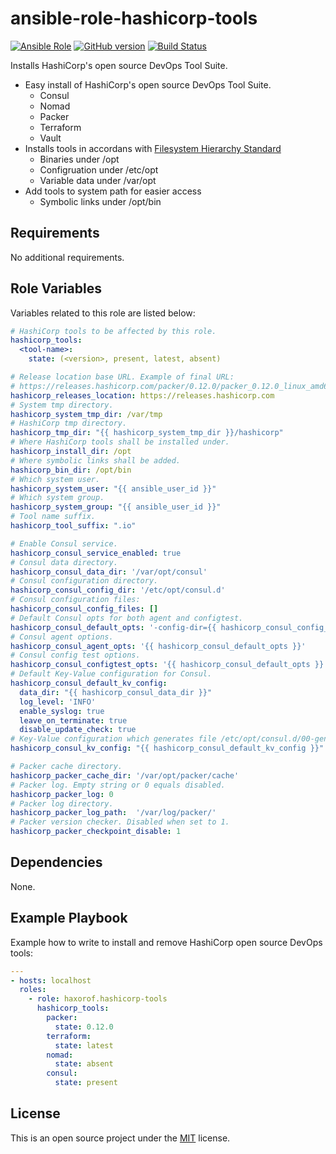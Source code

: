 # ansible-role-hashicorp-tools

[![Ansible Role](https://img.shields.io/ansible/role/14410.svg)](https://galaxy.ansible.com/haxorof/hashicorp-tools/)
[![GitHub version](https://badge.fury.io/gh/haxorof%2Fansible-role-hashicorp-tools.svg)](https://badge.fury.io/gh/haxorof%2Fansible-role-hashicorp-tools)
[![Build Status](https://travis-ci.org/haxorof/ansible-role-hashicorp-tools.svg?branch=master)](https://travis-ci.org/haxorof/ansible-role-hashicorp-tools)

Installs HashiCorp's open source DevOps Tool Suite.

* Easy install of HashiCorp's open source DevOps Tool Suite.
  * Consul
  * Nomad
  * Packer
  * Terraform
  * Vault
* Installs tools in accordans with [Filesystem Hierarchy Standard](http://www.pathname.com/fhs/)
  * Binaries under /opt
  * Configruation under /etc/opt
  * Variable data under /var/opt
* Add tools to system path for easier access
  * Symbolic links under /opt/bin

## Requirements

No additional requirements.

## Role Variables

Variables related to this role are listed below:

```yaml
# HashiCorp tools to be affected by this role.
hashicorp_tools:
  <tool-name>:
    state: (<version>, present, latest, absent)

# Release location base URL. Example of final URL:
# https://releases.hashicorp.com/packer/0.12.0/packer_0.12.0_linux_amd64.zip
hashicorp_releases_location: https://releases.hashicorp.com
# System tmp directory.
hashicorp_system_tmp_dir: /var/tmp
# HashiCorp tmp directory.
hashicorp_tmp_dir: "{{ hashicorp_system_tmp_dir }}/hashicorp"
# Where HashiCorp tools shall be installed under.
hashicorp_install_dir: /opt
# Where symbolic links shall be added.
hashicorp_bin_dir: /opt/bin
# Which system user.
hashicorp_system_user: "{{ ansible_user_id }}"
# Which system group.
hashicorp_system_group: "{{ ansible_user_id }}"
# Tool name suffix.
hashicorp_tool_suffix: ".io"

# Enable Consul service.
hashicorp_consul_service_enabled: true
# Consul data directory.
hashicorp_consul_data_dir: '/var/opt/consul'
# Consul configuration directory.
hashicorp_consul_config_dir: '/etc/opt/consul.d'
# Consul configuration files:
hashicorp_consul_config_files: []
# Default Consul opts for both agent and configtest.
hashicorp_consul_default_opts: '-config-dir={{ hashicorp_consul_config_dir }}'
# Consul agent options.
hashicorp_consul_agent_opts: '{{ hashicorp_consul_default_opts }}'
# Consul config test options.
hashicorp_consul_configtest_opts: '{{ hashicorp_consul_default_opts }}'
# Default Key-Value configuration for Consul.
hashicorp_consul_default_kv_config:
  data_dir: "{{ hashicorp_consul_data_dir }}"
  log_level: 'INFO'
  enable_syslog: true
  leave_on_terminate: true
  disable_update_check: true
# Key-Value configuration which generates file /etc/opt/consul.d/00-generated.json
hashicorp_consul_kv_config: "{{ hashicorp_consul_default_kv_config }}"

# Packer cache directory.
hashicorp_packer_cache_dir: '/var/opt/packer/cache'
# Packer log. Empty string or 0 equals disabled.
hashicorp_packer_log: 0
# Packer log directory.
hashicorp_packer_log_path:  '/var/log/packer/'
# Packer version checker. Disabled when set to 1.
hashicorp_packer_checkpoint_disable: 1
```

## Dependencies

None.

## Example Playbook

Example how to write to install and remove HashiCorp open source DevOps tools:

```yaml
---
- hosts: localhost
  roles:
    - role: haxorof.hashicorp-tools
      hashicorp_tools:
        packer:
          state: 0.12.0
        terraform:
          state: latest
        nomad:
          state: absent
        consul:
          state: present
```

## License

This is an open source project under the [MIT](LICENSE) license.